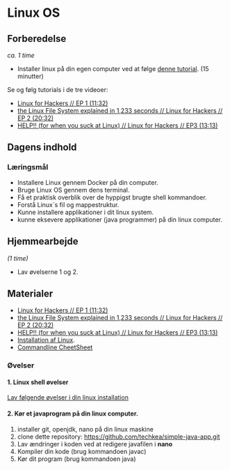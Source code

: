 <script src="https://code.jquery.com/jquery-3.2.1.min.js"></script>
<script src="script.js"></script>

# Linux OS
## Forberedelse 
_ca. 1 time_

* Installer linux på din egen computer ved at følge [denne tutorial](materialer/installationer.md). (15 minutter)

Se og følg tutorials i de tre videoer:
* [Linux for Hackers // EP 1 (11:32)](https://www.youtube.com/watch?v=VbEx7B_PTOE&list=PLIhvC56v63IJIujb5cyE13oLuyORZpdkL)
* [the Linux File System explained in 1,233 seconds // Linux for Hackers // EP 2 (20:32)](https://www.youtube.com/watch?v=A3G-3hp88mo&list=PLIhvC56v63IJIujb5cyE13oLuyORZpdkL&index=2)
* [HELP!! (for when you suck at Linux) // Linux for Hackers // EP3 (13:13)](https://www.youtube.com/watch?v=Y17KTiJLcyQ&list=PLIhvC56v63IJIujb5cyE13oLuyORZpdkL&index=3)


## Dagens indhold
<!-- TODO:
* installation af tools (tree, wget, curl, git)
* ls -l , rettigheder forklaring
*   
 -->
### Læringsmål
* Installere Linux gennem Docker på din computer.
* Bruge Linux OS gennem dens terminal.
* Få et praktisk overblik over de hyppigst brugte shell kommandoer.
* Forstå Linux´s fil  og mappestruktur. 
* Kunne installere applikationer i dit linux system.
* kunne eksevere applikationer (java programmer) på din linux computer.  

## Hjemmearbejde 
_(1 time)_    
* Lav øvelserne 1 og 2.

## Materialer
* [Linux for Hackers // EP 1 (11:32)](https://www.youtube.com/watch?v=VbEx7B_PTOE&list=PLIhvC56v63IJIujb5cyE13oLuyORZpdkL)
* [the Linux File System explained in 1,233 seconds // Linux for Hackers // EP 2 (20:32)](https://www.youtube.com/watch?v=A3G-3hp88mo&list=PLIhvC56v63IJIujb5cyE13oLuyORZpdkL&index=2)
* [HELP!! (for when you suck at Linux) // Linux for Hackers // EP3 (13:13)](https://www.youtube.com/watch?v=Y17KTiJLcyQ&list=PLIhvC56v63IJIujb5cyE13oLuyORZpdkL&index=3)
* [Installation af Linux](materialer/installationer.md).
* [Commandline CheetSheet](materialer/unix_commands.md)



### Øvelser
#### 1. Linux shell øvelser
[Lav følgende øvelser i din linux installation](materialer/unix_exercises/unix_commands_exercises.md)

#### 2. Kør et javaprogram på din linux computer.
	
1. installer git, openjdk, nano på din linux maskine	
2. clone dette repository: https://github.com/techkea/simple-java-app.git
3. Lav ændringer i koden ved at redigere javafilen i **nano**
4. Kompiler din kode (brug kommandoen javac)
5. Kør dit program (brug kommandoen java)
	
